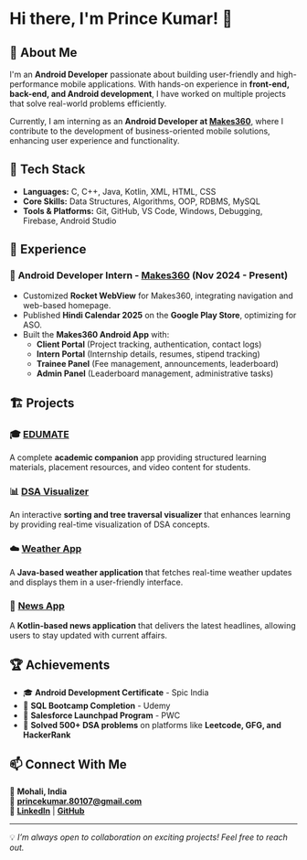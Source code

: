 # Hi there, I'm Prince Kumar! 👋

## 🚀 About Me
I'm an **Android Developer** passionate about building user-friendly and high-performance mobile applications. With hands-on experience in **front-end, back-end, and Android development**, I have worked on multiple projects that solve real-world problems efficiently.

Currently, I am interning as an **Android Developer at [Makes360](https://www.makes360.com/)**, where I contribute to the development of business-oriented mobile solutions, enhancing user experience and functionality.

## 📌 Tech Stack
- **Languages:** C, C++, Java, Kotlin, XML, HTML, CSS
- **Core Skills:** Data Structures, Algorithms, OOP, RDBMS, MySQL
- **Tools & Platforms:** Git, GitHub, VS Code, Windows, Debugging, Firebase, Android Studio

## 💼 Experience
### 🏢 **Android Developer Intern - [Makes360](https://www.makes360.com/)** (Nov 2024 - Present)
- Customized **Rocket WebView** for Makes360, integrating navigation and web-based homepage.
- Published **Hindi Calendar 2025** on the **Google Play Store**, optimizing for ASO.
- Built the **Makes360 Android App** with:
  - **Client Portal** (Project tracking, authentication, contact logs)
  - **Intern Portal** (Internship details, resumes, stipend tracking)
  - **Trainee Panel** (Fee management, announcements, leaderboard)
  - **Admin Panel** (Leaderboard management, administrative tasks)

## 🏗️ Projects
### 🎓 **[EDUMATE](#)**
A complete **academic companion** app providing structured learning materials, placement resources, and video content for students. 

### 📊 **[DSA Visualizer](#)**
An interactive **sorting and tree traversal visualizer** that enhances learning by providing real-time visualization of DSA concepts.

### ☁️ **[Weather App](#)**
A **Java-based weather application** that fetches real-time weather updates and displays them in a user-friendly interface.

### 📰 **[News App](#)**
A **Kotlin-based news application** that delivers the latest headlines, allowing users to stay updated with current affairs.

## 🏆 Achievements
- 🎓 **Android Development Certificate** - Spic India
- 🏅 **SQL Bootcamp Completion** - Udemy
- 🚀 **Salesforce Launchpad Program** - PWC
- 🔢 **Solved 500+ DSA problems** on platforms like **Leetcode, GFG, and HackerRank**

## 📫 Connect With Me
📍 **Mohali, India**  
📧 **princekumar.80107@gmail.com**  
🔗 **[LinkedIn](#)** | **[GitHub](https://github.com/yourusername)**  

---
💡 *I’m always open to collaboration on exciting projects! Feel free to reach out.*
```

